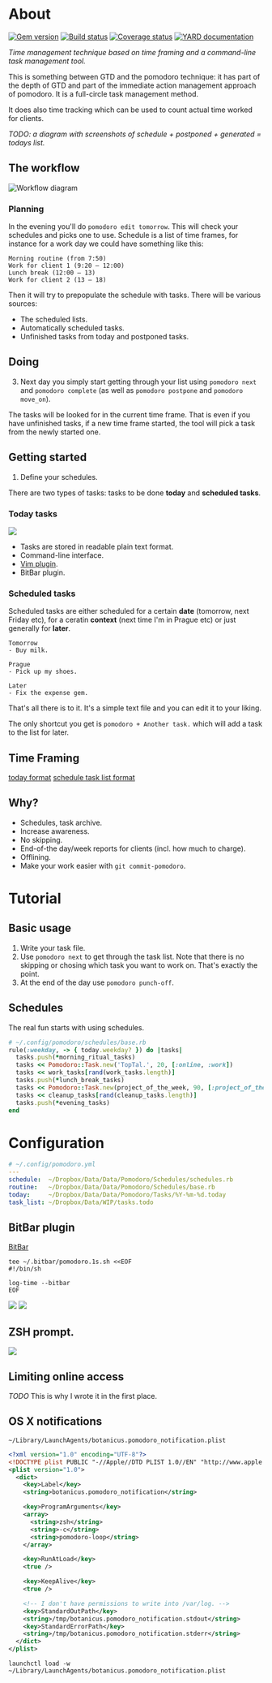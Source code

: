 # About

[![Gem version][GV img]][Gem version]
[![Build status][BS img]][Build status]
[![Coverage status][CS img]][Coverage status]
[![YARD documentation][YD img]][YARD documentation]

_Time management technique based on time framing and a command-line task management tool._

This is something between GTD and the pomodoro technique: it has part of the depth of GTD and part of the immediate action management approach of pomodoro. It is a full-circle task management method.

It does also time tracking which can be used to count actual time worked for clients.

_TODO: a diagram with screenshots of schedule + postponed + generated = todays list._

## The workflow

![Workflow diagram](https://raw.githubusercontent.com/botanicus/pomodoro/master/doc/diagram.png)

### Planning

In the evening you'll do `pomodoro edit tomorrow`. This will check your schedules and picks one to use. Schedule is a list of time frames, for instance for a work day we could have something like this:

```
Morning routine (from 7:50)
Work for client 1 (9:20 – 12:00)
Lunch break (12:00 – 13)
Work for client 2 (13 – 18)
```

Then it will try to prepopulate the schedule with tasks. There will be various sources:

- The scheduled lists.
- Automatically scheduled tasks.
- Unfinished tasks from today and postponed tasks.

## Doing

3. Next day you simply start getting through your list using `pomodoro next` and `pomodoro complete` (as well as `pomodoro postpone` and `pomodoro move_on`).

The tasks will be looked for in the current time frame. That is even if you have unfinished tasks, if a new time frame started, the tool will pick a task from the newly started one.

## Getting started

1. Define your schedules.

There are two types of tasks: tasks to be done **today** and **scheduled tasks**.

### Today tasks

![](https://raw.githubusercontent.com/botanicus/pomodoro/master/doc/img/today-annotated.png)

- Tasks are stored in readable plain text format.
- Command-line interface.
- [Vim plugin](https://github.com/botanicus/pomodoro/tree/master/support/vim).
- BitBar plugin.

### Scheduled tasks

Scheduled tasks are either scheduled for a certain **date** (tomorrow, next Friday etc), for a ceratin **context** (next time I'm in Prague etc) or just generally for **later**.

```
Tomorrow
- Buy milk.

Prague
- Pick up my shoes.

Later
- Fix the expense gem.
```

That's all there is to it. It's a simple text file and you can edit it to your liking.

The only shortcut you get is `pomodoro + Another task.` which will add a task to the list for later.

## Time Framing

[today format](https://github.com/botanicus/pomodoro/blob/master/doc/formats/today.md)
[schedule task list format](https://github.com/botanicus/pomodoro/blob/master/doc/formats/scheduled.md)

## Why?

- Schedules, task archive.
- Increase awareness.
- No skipping.
- End-of-the day/week reports for clients (incl. how much to charge).
- Offlining.
- Make your work easier with `git commit-pomodoro`.

# Tutorial

## Basic usage

1. Write your task file.
2. Use `pomodoro next` to get through the task list.
   Note that there is no skipping or chosing which task you want to work on.
   That's exactly the point.
3. At the end of the day use `pomodoro punch-off`.

## Schedules

The real fun starts with using schedules.

```ruby
# ~/.config/pomodoro/schedules/base.rb
rule(:weekday, -> { today.weekday? }) do |tasks|
  tasks.push(*morning_ritual_tasks)
  tasks << Pomodoro::Task.new('TopTal.', 20, [:online, :work])
  tasks << work_tasks[rand(work_tasks.length)]
  tasks.push(*lunch_break_tasks)
  tasks << Pomodoro::Task.new(project_of_the_week, 90, [:project_of_the_week, :online])
  tasks << cleanup_tasks[rand(cleanup_tasks.length)]
  tasks.push(*evening_tasks)
end
```

# Configuration

```yaml
# ~/.config/pomodoro.yml
---
schedule:  ~/Dropbox/Data/Data/Pomodoro/Schedules/schedules.rb
routine:   ~/Dropbox/Data/Data/Pomodoro/Schedules/base.rb
today:     ~/Dropbox/Data/Data/Pomodoro/Tasks/%Y-%m-%d.today
task_list: ~/Dropbox/Data/WIP/tasks.todo
```

## BitBar plugin

[BitBar](https://getbitbar.com/)

```shell
tee ~/.bitbar/pomodoro.1s.sh <<EOF
#!/bin/sh

log-time --bitbar
EOF
```

![](https://raw.githubusercontent.com/botanicus/pomodoro/master/doc/more-than-5m.png)
![](https://raw.githubusercontent.com/botanicus/pomodoro/master/doc/less-than-5m.png)

## ZSH prompt.

![](https://raw.githubusercontent.com/botanicus/pomodoro/master/doc/prompt.png)

## Limiting online access

_TODO_
This is why I wrote it in the first place.

## OS X notifications

`~/Library/LaunchAgents/botanicus.pomodoro_notification.plist`

```xml
<?xml version="1.0" encoding="UTF-8"?>
<!DOCTYPE plist PUBLIC "-//Apple//DTD PLIST 1.0//EN" "http://www.apple.com/DTDs/PropertyList-1.0.dtd">
<plist version="1.0">
  <dict>
    <key>Label</key>
    <string>botanicus.pomodoro_notification</string>

    <key>ProgramArguments</key>
    <array>
      <string>zsh</string>
      <string>-c</string>
      <string>pomodoro-loop</string>
    </array>

    <key>RunAtLoad</key>
    <true />

    <key>KeepAlive</key>
    <true />

    <!-- I don't have permissions to write into /var/log. -->
    <key>StandardOutPath</key>
    <string>/tmp/botanicus.pomodoro_notification.stdout</string>
    <key>StandardErrorPath</key>
    <string>/tmp/botanicus.pomodoro_notification.stderr</string>
  </dict>
</plist>
```

```shell
launchctl load -w ~/Library/LaunchAgents/botanicus.pomodoro_notification.plist
```

[Gem version]: https://rubygems.org/gems/pomodoro
[Build status]: https://travis-ci.org/botanicus/pomodoro
[Coverage status]: https://coveralls.io/github/botanicus/pomodoro
[YARD documentation]: http://www.rubydoc.info/github/botanicus/pomodoro/master

[GV img]: https://badge.fury.io/rb/pomodoro.svg
[BS img]: https://travis-ci.org/botanicus/pomodoro.svg?branch=master
[CS img]: https://img.shields.io/coveralls/botanicus/pomodoro.svg
[YD img]: http://img.shields.io/badge/yard-docs-blue.svg
